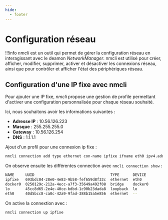 ```yaml
---
hide:
  - footer
---
```


# Configuration réseau

!!!info
    *nmcli* est un outil qui permet de gérer la configuration réseau en interagissant avec le deamon *NetworkManager*. nmcli est utilisé pour créer, afficher, modifier, supprimer, activer et désactiver les connexions réseau, ainsi que pour contrôler et afficher l'état des périphériques réseau.

## Configuration d'une IP fixe avec nmcli

Pour ajouter une IP fixe, *nmcli* propose une gestion de profile permettant d'activer une configuration personnalisée pour chaque réseau souhaité.

Ici, nous souhaitons avoir les informations suivantes :

- **Adresse IP** : 10.56.126.223
- **Masque** : 255.255.255.0
- **Gateway** : 10.56.126.254
- **DNS** : 1.1.1.1


Ajout d'un profil pour une connexion ip fixe :

```bash 
nmcli connection add type ethernet con-name ipfixe ifname eth0 ipv4.addresses 10.56.126.223/24 ipv4.gateway 10.56.126.254 ipv4.dns 1.1.1.1 ipv4.method manual
```

On observe ensuite les différentes connection avec `nmcli connection show` :

```bash linenums="1"
NAME     UUID                                  TYPE      DEVICE
ipfixe   693bdc04-28e0-4e83-9b58-fef659d8f33c  ethernet  eth0
docker0  0250129c-212a-4ecc-a7f3-35649a492f08  bridge    docker0
lo       45cc8d65-2e4e-40ce-bdbd-1c90b23dada8  loopback  lo
eth0     40d5bcc8-ca0c-42a9-9fad-388b15a5e856  ethernet  --
``` 

On active la connextion avec :

```bash
nmcli connection up ipfixe
```